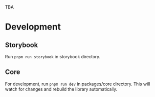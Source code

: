 TBA

# Development

## Storybook

Run `pnpm run storybook` in storybook directory.

## Core

For development, run `pnpm run dev` in packages/core directory. This will watch for changes and rebuild the library automatically.
